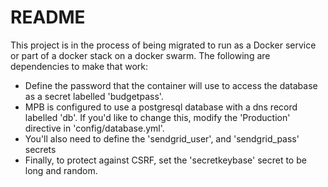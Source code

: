 # README
This project is in the process of being migrated to run as a Docker service or
part of a docker stack on a docker swarm.  The following are dependencies to
make that work:

* Define the password that the container will use to access the database as a
  secret labelled 'budgetpass'.
* MPB is configured to use a postgresql database with a dns record labelled
  'db'.  If you'd like to change this, modify the 'Production' directive in
  'config/database.yml'.
* You'll also need to define the 'sendgrid_user', and 'sendgrid_pass' secrets
* Finally, to protect against CSRF, set the 'secretkeybase' secret to be long
  and random.
